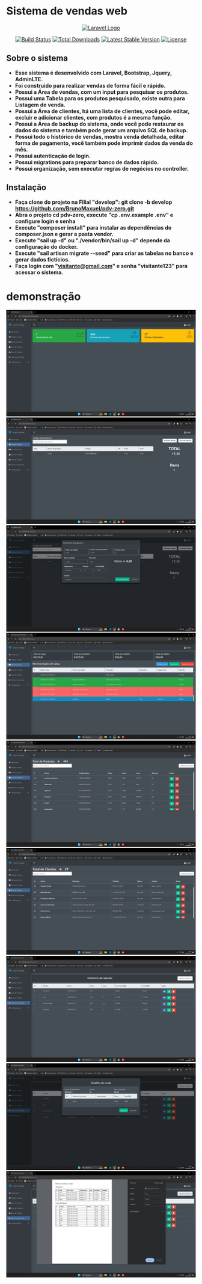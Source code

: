 #                                                                                                Sistema de vendas web
<p align="center"><a href="https://laravel.com" target="_blank"><img src="https://raw.githubusercontent.com/laravel/art/master/logo-lockup/5%20SVG/2%20CMYK/1%20Full%20Color/laravel-logolockup-cmyk-red.svg" width="400" alt="Laravel Logo"></a></p>

<p align="center">
<a href="https://github.com/laravel/framework/actions"><img src="https://github.com/laravel/framework/workflows/tests/badge.svg" alt="Build Status"></a>
<a href="https://packagist.org/packages/laravel/framework"><img src="https://img.shields.io/packagist/dt/laravel/framework" alt="Total Downloads"></a>
<a href="https://packagist.org/packages/laravel/framework"><img src="https://img.shields.io/packagist/v/laravel/framework" alt="Latest Stable Version"></a>
<a href="https://packagist.org/packages/laravel/framework"><img src="https://img.shields.io/packagist/l/laravel/framework" alt="License"></a>
</p>

## Sobre o sistema

- **Esse sistema é desenvolvido com Laravel, Bootstrap, Jquery, AdminLTE.**
- **Foi construido para realizar vendas de forma fácil e rápido.**
- **Possui a Área de vendas, com um input para pesquisar os produtos.**
- **Possui uma Tabela para os produtos pesquisado, existe outra para Listagem de venda.**
- **Possui a Área de clientes, há uma lista de clientes, você pode editar, excluir e adicionar clientes, com produtos é a mesma função.**
- **Possui a Área de backup do sistema, onde você pode restaurar os dados do sistema e também pode gerar um arquivo SQL de backup.**
- **Possui todo o histórico de vendas, mostra venda detalhada, editar forma de pagamento, você também pode imprimir dados da venda do mês.**
- **Possui autenticação de login.**
- **Possui migrations para preparar banco de dados rápido.**
- **Possui organização, sem executar regras de negócios no controller.**
## Instalação

- **Faça clone do projeto na Filial "develop": git clone -b develop https://github.com/BrunoMaxuel/pdv-zero.git**
- **Abra o projeto cd pdv-zero, execute "cp .env.example .env" e configure login e senha**
- **Execute "composer install" para instalar as dependências do composer.json e gerar a pasta vendor.**
- **Execute "sail up -d" ou "./vendor/bin/sail up -d" depende da configuração do docker.**
- **Execute "sail artisan migrate --seed" para criar as tabelas no banco e gerar dados fictícios.**
- **Faça login com "visitante@gmail.com" e senha "visitante123" para acessar o sistema.**


# demonstração
![Descrição da imagem](screenshots/dashboard.png)
![Descrição da imagem](screenshots/realizarvenda.png)
![Descrição da imagem](screenshots/painelfinalizar.png)
![Descrição da imagem](screenshots/controlecaixa.png)
![Descrição da imagem](screenshots/produtos.png)
![Descrição da imagem](screenshots/clientes.png)
![Descrição da imagem](screenshots/historicovendas.png)
![Descrição da imagem](screenshots/detalhesvenda.png)
![Descrição da imagem](screenshots/imprimirtotalvendas.png)
